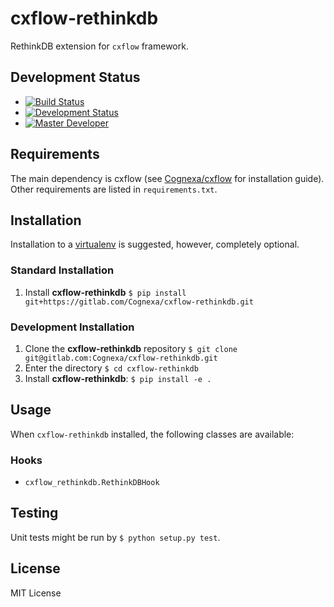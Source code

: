# cxflow-rethinkdb

RethinkDB extension for `cxflow` framework.

## Development Status

- [![Build Status](https://gitlab.com/Cognexa/cxflow-scikit/badges/master/build.svg)](https://gitlab.com/Cognexa/cxflow-scikit/builds/)
- [![Development Status](https://img.shields.io/badge/status-CX%20Experimental-yellow.svg?style=flat)]()
- [![Master Developer](https://img.shields.io/badge/master-Petr%20Bělohlávek-lightgrey.svg?style=flat)]()

## Requirements
The main dependency is cxflow (see [Cognexa/cxflow](https://gitlab.com/Cognexa/cxflow)
for installation guide).
Other requirements are listed in `requirements.txt`.

## Installation
Installation to a [virtualenv](https://docs.python.org/3/library/venv.html) is suggested, however, completely optional. 

### Standard Installation
1. Install **cxflow-rethinkdb** `$ pip install git+https://gitlab.com/Cognexa/cxflow-rethinkdb.git`

### Development Installation
1. Clone the **cxflow-rethinkdb** repository `$ git clone git@gitlab.com:Cognexa/cxflow-rethinkdb.git`
2. Enter the directory `$ cd cxflow-rethinkdb`
3. Install **cxflow-rethinkdb**: `$ pip install -e .`

## Usage
When `cxflow-rethinkdb` installed, the following classes are available:

### Hooks

- `cxflow_rethinkdb.RethinkDBHook`

## Testing
Unit tests might be run by `$ python setup.py test`.

## License
MIT License
